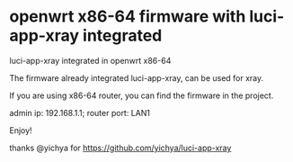 # openwrt x86-64 firmware with luci-app-xray integrated
luci-app-xray integrated in openwrt x86-64

The firmware already integrated luci-app-xray, can be used for xray.

If you are using x86-64 router, you can find the firmware in the project.


admin ip: 192.168.1.1; router port: LAN1

Enjoy!




thanks @yichya for https://github.com/yichya/luci-app-xray


